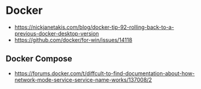 # Docker
- https://nickjanetakis.com/blog/docker-tip-92-rolling-back-to-a-previous-docker-desktop-version
- https://github.com/docker/for-win/issues/14118

## Docker Compose
- https://forums.docker.com/t/diffcult-to-find-documentation-about-how-network-mode-service-service-name-works/137008/2
